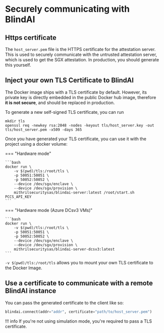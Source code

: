 # Securely communicating with BlindAI

## Https certificate

The `host_server.pem` file is the HTTPS certificate for the attestation server. This is used to securely communicate with the untrusted attestation server, which is used to get the SGX attestation. In production, you should generate this yourself.

## Inject your own TLS Certificate to BlindAI

The Docker image ships with a TLS certificate by default. However, its private key is directly embedded in the public Docker hub image, therefore **it is not secure**, and should be replaced in production.

To generate a new self-signed TLS certificate, you can run

```
mkdir tls
openssl req -newkey rsa:2048 -nodes -keyout tls/host_server.key -out tls/host_server.pem -x509 -days 365
```

Once you have generated your TLS certificate, you can use it with the project using a docker volume:

=== "Hardware mode"

    ```bash
    docker run \
        -v $(pwd)/tls:/root/tls \
        -p 50051:50051 \
        -p 50052:50052 \
        --device /dev/sgx/enclave \
        --device /dev/sgx/provision \
        mithrilsecuritysas/blindai-server:latest /root/start.sh PCCS_API_KEY
    ```

=== "Hardware mode (Azure DCsv3 VMs)"

    ```bash
    docker run \
        -v $(pwd)/tls:/root/tls \
        -p 50051:50051 \
        -p 50052:50052 \
        --device /dev/sgx/enclave \
        --device /dev/sgx/provision \
        mithrilsecuritysas/blindai-server-dcsv3:latest
    ```

`-v $(pwd)/tls:/root/tls` allows you to mount your own TLS certificate to the Docker Image.&#x20;

## Use a certificate to communicate with a remote BlindAI instance

You can pass the generated certificate to the client like so:

```py
blindai.connect(addr="addr", certificate="path/to/host_server.pem")
```

!!! info
    If you're not using simulation mode, you're required to pass a TLS certificate. 